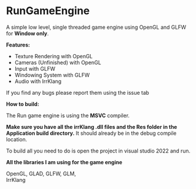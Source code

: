 # RunGameEngine

A simple low level, single threaded game engine using OpenGL and GLFW for **Window only**.

**Features:**

- Texture Rendering with OpenGL
- Cameras (Unfinished) with OpenGL
- Input with GLFW
- Windowing System with GLFW
- Audio with IrrKlang

If you find any bugs please report them using the issue tab

**How to build:**

The Run game engine is using the **MSVC** compiler.

**Make sure you have all the irrKlang .dll files and the Res folder in the Application build directory.** It should already be in the debug compile location.

To build all you need to do is open the project in visual studio 2022 and run.

**All the libraries I am using for the game engine**

OpenGL, 
GLAD, 
GLFW, 
GLM,  
IrrKlang  
